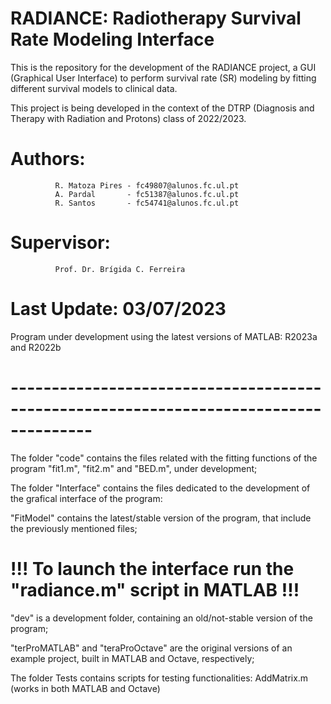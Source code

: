 # RADIANCE: Radiotherapy Survival Rate Modeling Interface
This is the repository for the development of the RADIANCE project,
a GUI (Graphical User Interface) to perform survival rate (SR) modeling
by fitting different survival models to clinical data.

This project is being developed in the context of the DTRP
(Diagnosis and Therapy with Radiation and Protons)
class of 2022/2023.

# Authors: 
              R. Matoza Pires - fc49807@alunos.fc.ul.pt
              A. Pardal       - fc51387@alunos.fc.ul.pt
              R. Santos       - fc54741@alunos.fc.ul.pt

# Supervisor:
              Prof. Dr. Brígida C. Ferreira

# Last Update: 03/07/2023 
  Program under development using the latest versions of MATLAB: R2023a and R2022b
# --------------------------------------------------------------------------------------

The folder "code" contains the files related with the fitting functions of the program
"fit1.m", "fit2.m" and "BED.m", under development;

The folder "Interface" contains the files dedicated to the development of the grafical interface of the program:

  "FitModel" contains the latest/stable version of the program, that include the previously mentioned files;
  # !!!   To launch the interface run the "radiance.m" script in MATLAB   !!! #

  "dev" is a development folder, containing an old/not-stable version of the program;
  
  "terProMATLAB" and "teraProOctave" are the original versions of an example project,
  built in MATLAB and Octave, respectively;

The folder Tests contains scripts for testing functionalities:
  AddMatrix.m (works in both MATLAB and Octave)
